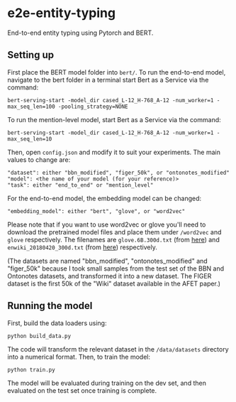 # e2e-entity-typing
End-to-end entity typing using Pytorch and BERT.

## Setting up

First place the BERT model folder into `bert/`. To run the end-to-end model, navigate to the bert folder in a terminal start Bert as a Service via the command: 

    bert-serving-start -model_dir cased_L-12_H-768_A-12 -num_worker=1 -max_seq_len=100 -pooling_strategy=NONE

To run the mention-level model, start Bert as a Service via the command:

    bert-serving-start -model_dir cased_L-12_H-768_A-12 -num_worker=1 -max_seq_len=10
   
Then, open `config.json` and modify it to suit your experiments. The main values to change are:

    "dataset": either "bbn_modified", "figer_50k", or "ontonotes_modified"
    "model": <the name of your model (for your reference)>
    "task": either "end_to_end" or "mention_level"

For the end-to-end model, the embedding model can be changed:

    "embedding_model": either "bert", "glove", or "word2vec"

Please note that if you want to use word2vec or glove you'll need to download the pretrained model files and place them under `/word2vec` and `glove` respectively. The filenames are `glove.6B.300d.txt` (from [here](https://nlp.stanford.edu/projects/glove/)) and `enwiki_20180420_300d.txt` (from [here](https://wikipedia2vec.github.io/wikipedia2vec/pretrained/)) respectively.

(The datasets are named "bbn_modified", "ontonotes_modified" and "figer_50k" because I took small samples from the test set of the BBN and Ontonotes datasets, and transformed it into a new dataset. The FIGER dataset is the first 50k of the "Wiki" dataset available in the AFET paper.)

## Running the model

First, build the data loaders using:

    python build_data.py
    
The code will transform the relevant dataset in the `/data/datasets` directory into a numerical format. Then, to train the model:

    python train.py

The model will be evaluated during training on the dev set, and then evaluated on the test set once training is complete.
